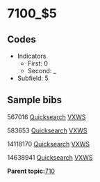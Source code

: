 # 7100\_$5

## Codes

-   Indicators
    -   First: 0
    -   Second: \_
-   Subfield: 5

## Sample bibs

567016 [Quicksearch](https://search.library.yale.edu/catalog/567016) [VXWS](http://prodorbis.library.yale.edu:7014/vxws/GetHoldingsService?bibId=567016)

583653 [Quicksearch](https://search.library.yale.edu/catalog/583653) [VXWS](http://prodorbis.library.yale.edu:7014/vxws/GetHoldingsService?bibId=583653)

14118170 [Quicksearch](https://search.library.yale.edu/catalog/14118170) [VXWS](http://prodorbis.library.yale.edu:7014/vxws/GetHoldingsService?bibId=14118170)

14638941 [Quicksearch](https://search.library.yale.edu/catalog/14638941) [VXWS](http://prodorbis.library.yale.edu:7014/vxws/GetHoldingsService?bibId=14638941)

**Parent topic:**[710](../../tags/710/710.md)

